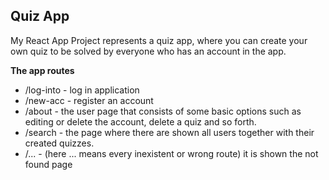 ## Quiz App
My React App Project represents a quiz app, where you can create
your own quiz to be solved by everyone who has an account in the
app.

<b>The app routes</b>

- /log-into - log in application
- /new-acc - register an account
- /about - the user page that consists of some basic options such as editing or delete the account, delete a quiz and so forth.
- /search - the page where there are shown all users together with their created quizzes.
- /... - (here ... means every inexistent or wrong route) it is shown the not found page
